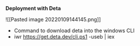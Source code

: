 
**Deployment with Deta**

![[Pasted image 20220109144145.png]]


- Command to download deta into the windows CLI
- iwr https://get.deta.dev/cli.ps1 -useb | iex

